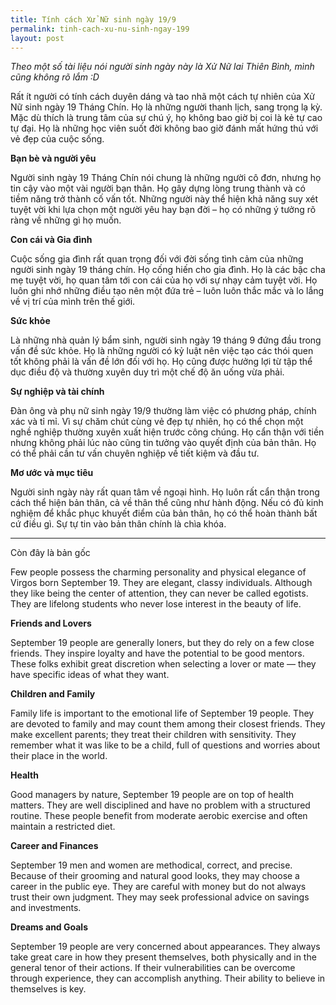 ```yaml
---
title: Tính cách Xử Nữ sinh ngày 19/9
permalink: tinh-cach-xu-nu-sinh-ngay-199
layout: post
---
```


*Theo một số tài liệu nói người sinh ngày này là Xử Nữ lai Thiên Bình, mình cũng không rõ lắm :D*

Rất ít người có tính cách duyên dáng và tao nhã một cách tự nhiên của Xử Nữ sinh ngày 19 Tháng Chín. Họ là những người thanh lịch, sang trọng lạ kỳ. Mặc dù thích là trung tâm của sự chú ý, họ không bao giờ bị coi là kẻ tự cao tự đại. Họ là những học viên suốt đời không bao giờ đánh mất hứng thú với vẻ đẹp của cuộc sống.

**Bạn bè và người yêu**

Người sinh ngày 19 Tháng Chín nói chung là những người cô đơn, nhưng họ tin cậy vào một vài người bạn thân. Họ gây dựng lòng trung thành và có tiềm năng trở thành cố vấn tốt. Những người này thể hiện khả năng suy xét tuyệt vời khi lựa chọn một người yêu hay bạn đời – họ có những ý tưởng rõ ràng về những gì họ muốn.

**Con cái và Gia đình**

Cuộc sống gia đình rất quan trọng đối với đời sống tình cảm của những người sinh ngày 19 tháng chín. Họ cống hiến cho gia đình. Họ là các bậc cha mẹ tuyệt vời, họ quan tâm tới con cái của họ với sự nhạy cảm tuyệt vời. Họ luôn ghi nhớ những điều tạo nên một đứa trẻ – luôn luôn thắc mắc và lo lắng về vị trí của mình trên thế giới.

**Sức khỏe**

Là những nhà quản lý bẩm sinh, người sinh ngày 19 tháng 9 đứng đầu trong vấn đề sức khỏe. Họ là những người có kỷ luật nên việc tạo các thói quen tốt không phải là vấn đề lớn đối với họ. Họ cũng được hưởng lợi từ tập thể dục điều độ và thường xuyên duy trì một chế độ ăn uống vừa phải.

**Sự nghiệp và tài chính**

Đàn ông và phụ nữ sinh ngày 19/9 thường làm việc có phương pháp, chính xác và tỉ mỉ. Vì sự chăm chút cùng vẻ đẹp tự nhiên, họ có thể chọn một nghề nghiệp thường xuyên xuất hiện trước công chúng. Họ cẩn thận với tiền nhưng không phải lúc nào cũng tin tưởng vào quyết định của bản thân. Họ có thể phải cần tư vấn chuyên nghiệp về tiết kiệm và đầu tư.

**Mơ ước và mục tiêu**

Người sinh ngày này rất quan tâm về ngoại hình. Họ luôn rất cẩn thận trong cách thể hiện bản thân, cả về thân thể cũng như hành động. Nếu có đủ kinh nghiệm để khắc phục khuyết điểm của bản thân, họ có thể hoàn thành bất cứ điều gì. Sự tự tin vào bản thân chính là chìa khóa.

 
----
Còn đây là bản gốc 

Few people possess the charming personality and physical elegance of Virgos born September 19. They are elegant, classy individuals. Although they like being the center of attention, they can never be called egotists. They are lifelong students who never lose interest in the beauty of life.

**Friends and Lovers**

September 19 people are generally loners, but they do rely on a few close friends. They inspire loyalty and have the potential to be good mentors. These folks exhibit great discretion when selecting a lover or mate — they have specific ideas of what they want.

**Children and Family**

Family life is important to the emotional life of September 19 people. They are devoted to family and may count them among their closest friends. They make excellent parents; they treat their children with sensitivity. They remember what it was like to be a child, full of questions and worries about their place in the world.

**Health**

Good managers by nature, September 19 people are on top of health matters. They are well disciplined and have no problem with a structured routine. These people benefit from moderate aerobic exercise and often maintain a restricted diet.

**Career and Finances**

September 19 men and women are methodical, correct, and precise. Because of their grooming and natural good looks, they may choose a career in the public eye. They are careful with money but do not always trust their own judgment. They may seek professional advice on savings and investments.

**Dreams and Goals**

September 19 people are very concerned about appearances. They always take great care in how they present themselves, both physically and in the general tenor of their actions. If their vulnerabilities can be overcome through experience, they can accomplish anything. Their ability to believe in themselves is key.
